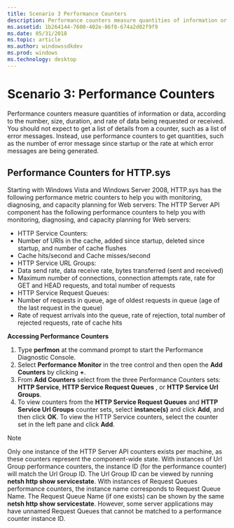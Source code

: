 ```yaml
---
title: Scenario 3 Performance Counters
description: Performance counters measure quantities of information or data, according to the number, size, duration, and rate of data being requested or received.
ms.assetid: 1b264144-7600-402e-86f8-674a2d02f9f9
ms.date: 05/31/2018
ms.topic: article
ms.author: windowssdkdev
ms.prod: windows
ms.technology: desktop
---
```


# Scenario 3: Performance Counters

Performance counters measure quantities of information or data, according to the number, size, duration, and rate of data being requested or received. You should not expect to get a list of details from a counter, such as a list of error messages. Instead, use performance counters to get quantities, such as the number of error message since startup or the rate at which error messages are being generated.

## Performance Counters for HTTP.sys

Starting with Windows Vista and Windows Server 2008, HTTP.sys has the following performance metric counters to help you with monitoring, diagnosing, and capacity planning for Web servers: The HTTP Server API component has the following performance counters to help you with monitoring, diagnosing, and capacity planning for Web servers:

-   HTTP Service Counters:
-   Number of URIs in the cache, added since startup, deleted since startup, and number of cache flushes
-   Cache hits/second and Cache misses/second
-   HTTP Service URL Groups:
-   Data send rate, data receive rate, bytes transferred (sent and received)
-   Maximum number of connections, connection attempts rate, rate for GET and HEAD requests, and total number of requests
-   HTTP Service Request Queues:
-   Number of requests in queue, age of oldest requests in queue (age of the last request in the queue)
-   Rate of request arrivals into the queue, rate of rejection, total number of rejected requests, rate of cache hits

**Accessing Performance Counters**

1.  Type **perfmon** at the command prompt to start the Performance Diagnostic Console.
2.  Select **Performance Monitor** in the tree control and then open the **Add Counters** by clicking **+**.
3.  From **Add Counters** select from the three Performance Counters sets: **HTTP Service**, **HTTP Service Request Queues** , or **HTTP Service Url Groups**.
4.  To view counters from the **HTTP Service Request Queues** and **HTTP Service Url Groups** counter sets, select **instance(s)** and click **Add**, and then click **OK**. To view the HTTP Service counters, select the counter set in the left pane and click **Add**.

> [!Note]  
> Only one instance of the HTTP Server API counters exists per machine, as these counters represent the component-wide state. With instances of Url Group performance counters, the instance ID (for the performance counter) will match the Url Group ID. The Url Group ID can be viewed by running **netsh http show servicestate**. With instances of Request Queues performance counters, the instance name corresponds to Request Queue Name. The Request Queue Name (if one exists) can be shown by the same **netsh http show servicestate**. However, some server applications may have unnamed Request Queues that cannot be matched to a performance counter instance ID.

 

 

 




